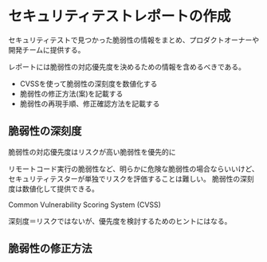 # セキュリティテストレポートの作成

セキュリティテストで見つかった脆弱性の情報をまとめ、プロダクトオーナーや開発チームに提供する。

レポートには脆弱性の対応優先度を決めるための情報を含めるべきである。

- CVSSを使って脆弱性の深刻度を数値化する
- 脆弱性の修正方法(案)を記載する
- 脆弱性の再現手順、修正確認方法を記載する

## 脆弱性の深刻度

脆弱性の対応優先度はリスクが高い脆弱性を優先的に

リモートコード実行の脆弱性など、明らかに危険な脆弱性の場合ならいいけど、
セキュリティテスターが単独でリスクを評価することは難しい。
脆弱性の深刻度は数値化して提供できる。

Common Vulnerability Scoring System (CVSS)

深刻度＝リスクではないが、優先度を検討するためのヒントにはなる。


## 脆弱性の修正方法



